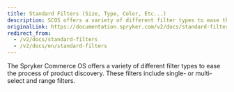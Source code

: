 ```yaml
---
title: Standard Filters (Size, Type, Color, Etc...)
description: SCOS offers a variety of different filter types to ease the process of product discovery. These filters include single- or multi-select and range filters.
originalLink: https://documentation.spryker.com/v2/docs/standard-filters
redirect_from:
  - /v2/docs/standard-filters
  - /v2/docs/en/standard-filters
---
```


The Spryker Commerce OS offers a variety of different filter types to ease the process of product discovery. These filters include single- or multi-select and range filters.


